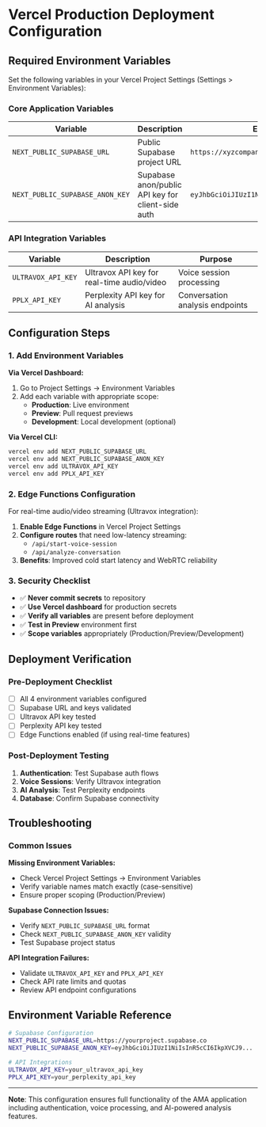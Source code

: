 # Vercel Production Deployment Configuration

## Required Environment Variables

Set the following variables in your Vercel Project Settings (Settings > Environment Variables):

### Core Application Variables

| Variable | Description | Example |
|----------|-------------|---------|
| `NEXT_PUBLIC_SUPABASE_URL` | Public Supabase project URL | `https://xyzcompany.supabase.co` |
| `NEXT_PUBLIC_SUPABASE_ANON_KEY` | Supabase anon/public API key for client-side auth | `eyJhbGciOiJIUzI1NiIsInR5cCI6IkpXVCJ9...` |

### API Integration Variables

| Variable | Description | Purpose |
|----------|-------------|---------|
| `ULTRAVOX_API_KEY` | Ultravox API key for real-time audio/video | Voice session processing |
| `PPLX_API_KEY` | Perplexity API key for AI analysis | Conversation analysis endpoints |

## Configuration Steps

### 1. Add Environment Variables

**Via Vercel Dashboard:**
1. Go to Project Settings → Environment Variables
2. Add each variable with appropriate scope:
   - **Production**: Live environment
   - **Preview**: Pull request previews
   - **Development**: Local development (optional)

**Via Vercel CLI:**
```bash
vercel env add NEXT_PUBLIC_SUPABASE_URL
vercel env add NEXT_PUBLIC_SUPABASE_ANON_KEY
vercel env add ULTRAVOX_API_KEY
vercel env add PPLX_API_KEY
```

### 2. Edge Functions Configuration

For real-time audio/video streaming (Ultravox integration):

1. **Enable Edge Functions** in Vercel Project Settings
2. **Configure routes** that need low-latency streaming:
   - `/api/start-voice-session`
   - `/api/analyze-conversation`
3. **Benefits**: Improved cold start latency and WebRTC reliability

### 3. Security Checklist

- ✅ **Never commit secrets** to repository
- ✅ **Use Vercel dashboard** for production secrets
- ✅ **Verify all variables** are present before deployment
- ✅ **Test in Preview** environment first
- ✅ **Scope variables** appropriately (Production/Preview/Development)

## Deployment Verification

### Pre-Deployment Checklist

- [ ] All 4 environment variables configured
- [ ] Supabase URL and keys validated
- [ ] Ultravox API key tested
- [ ] Perplexity API key tested
- [ ] Edge Functions enabled (if using real-time features)

### Post-Deployment Testing

1. **Authentication**: Test Supabase auth flows
2. **Voice Sessions**: Verify Ultravox integration
3. **AI Analysis**: Test Perplexity endpoints
4. **Database**: Confirm Supabase connectivity

## Troubleshooting

### Common Issues

**Missing Environment Variables:**
- Check Vercel Project Settings → Environment Variables
- Verify variable names match exactly (case-sensitive)
- Ensure proper scoping (Production/Preview)

**Supabase Connection Issues:**
- Verify `NEXT_PUBLIC_SUPABASE_URL` format
- Check `NEXT_PUBLIC_SUPABASE_ANON_KEY` validity
- Test Supabase project status

**API Integration Failures:**
- Validate `ULTRAVOX_API_KEY` and `PPLX_API_KEY`
- Check API rate limits and quotas
- Review API endpoint configurations

## Environment Variable Reference

```bash
# Supabase Configuration
NEXT_PUBLIC_SUPABASE_URL=https://yourproject.supabase.co
NEXT_PUBLIC_SUPABASE_ANON_KEY=eyJhbGciOiJIUzI1NiIsInR5cCI6IkpXVCJ9...

# API Integrations
ULTRAVOX_API_KEY=your_ultravox_api_key
PPLX_API_KEY=your_perplexity_api_key
```

---

**Note**: This configuration ensures full functionality of the AMA application including authentication, voice processing, and AI-powered analysis features.
